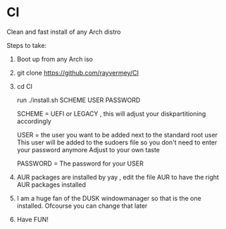 # CI
Clean and fast install of any Arch distro

Steps to take:

1) Boot up from any Arch iso

2) git clone https://github.com/rayvermey/CI
   
3) cd CI

   run ./install.sh SCHEME USER PASSWORD

   SCHEME = UEFI or LEGACY , this will adjust your diskpartitioning accordingly

   USER = the user you want to be added next to the standard root user
          This user will be added to the sudoers file so you don't need to enter your password anymore
          Adjust to your own taste

   PASSWORD = The password for your USER

4) AUR packages are installed by yay , edit the file AUR to have the right AUR packages installed

5) I am a huge fan of the DUSK windowmanager so that is the one installed.
   Ofcourse you can change that later

6) Have FUN!
